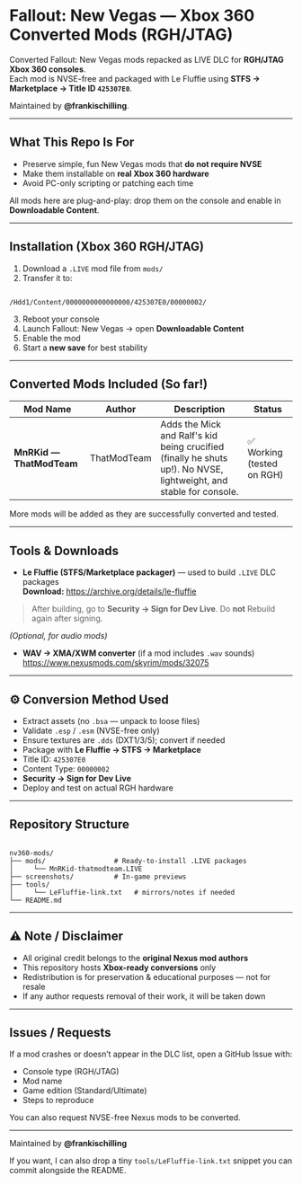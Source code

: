 # Fallout: New Vegas — Xbox 360 Converted Mods (RGH/JTAG)

Converted Fallout: New Vegas mods repacked as LIVE DLC for **RGH/JTAG Xbox 360 consoles**.  
Each mod is NVSE-free and packaged with Le Fluffie using **STFS → Marketplace → Title ID `425307E0`**.

Maintained by **@frankischilling**.

---

## What This Repo Is For

- Preserve simple, fun New Vegas mods that **do not require NVSE**
- Make them installable on **real Xbox 360 hardware**
- Avoid PC-only scripting or patching each time

All mods here are plug-and-play: drop them on the console and enable in **Downloadable Content**.

---

## Installation (Xbox 360 RGH/JTAG)

1. Download a `.LIVE` mod file from `mods/`  
2. Transfer it to:
```

/Hdd1/Content/0000000000000000/425307E0/00000002/

```
3. Reboot your console  
4. Launch Fallout: New Vegas → open **Downloadable Content**  
5. Enable the mod  
6. Start a **new save** for best stability

---

## Converted Mods Included (So far!)

| Mod Name | Author | Description | Status |
|----------|--------|-------------|--------|
| **MnRKid — ThatModTeam** | ThatModTeam | Adds the Mick and Ralf's kid being crucified (finally he shuts up!). No NVSE, lightweight, and stable for console. | ✅ Working (tested on RGH) |

More mods will be added as they are successfully converted and tested.

---

## Tools & Downloads

- **Le Fluffie (STFS/Marketplace packager)** — used to build `.LIVE` DLC packages  
**Download:** https://archive.org/details/le-fluffie  
> After building, go to **Security → Sign for Dev Live**. Do **not** Rebuild again after signing.

*(Optional, for audio mods)*  
- **WAV → XMA/XWM converter** (if a mod includes `.wav` sounds)  
https://www.nexusmods.com/skyrim/mods/32075

---

## ⚙️ Conversion Method Used

- Extract assets (no `.bsa` — unpack to loose files)
- Validate `.esp` / `.esm` (NVSE-free only)
- Ensure textures are `.dds` (DXT1/3/5); convert if needed
- Package with **Le Fluffie → STFS → Marketplace**
- Title ID: `425307E0`
- Content Type: `00000002`
- **Security → Sign for Dev Live**
- Deploy and test on actual RGH hardware

---

## Repository Structure

```

nv360-mods/
├── mods/                 # Ready-to-install .LIVE packages
│     └── MnRKid-thatmodteam.LIVE
├── screenshots/          # In-game previews
├── tools/
│     └── LeFluffie-link.txt   # mirrors/notes if needed
└── README.md

```

---

## ⚠️ Note / Disclaimer

- All original credit belongs to the **original Nexus mod authors**
- This repository hosts **Xbox-ready conversions** only
- Redistribution is for preservation & educational purposes — not for resale
- If any author requests removal of their work, it will be taken down

---

## Issues / Requests

If a mod crashes or doesn’t appear in the DLC list, open a GitHub Issue with:
- Console type (RGH/JTAG)
- Mod name
- Game edition (Standard/Ultimate)
- Steps to reproduce

You can also request NVSE-free Nexus mods to be converted.

---

Maintained by **@frankischilling**

If you want, I can also drop a tiny `tools/LeFluffie-link.txt` snippet you can commit alongside the README.
